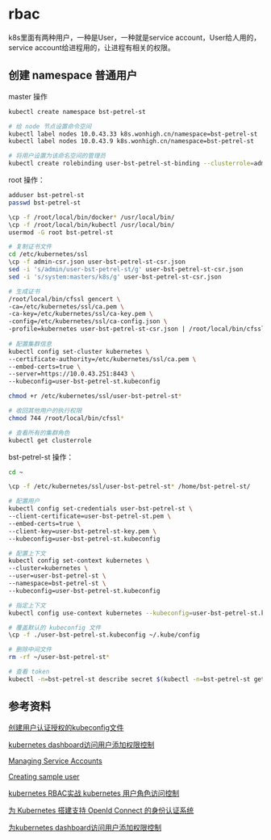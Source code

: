 # rbac

k8s里面有两种用户，一种是User，一种就是service account，User给人用的，service account给进程用的，让进程有相关的权限。

## 创建 namespace 普通用户

master 操作

```sh
kubectl create namespace bst-petrel-st

# 给 node 节点设置命令空间
kubectl label nodes 10.0.43.33 k8s.wonhigh.cn/namespace=bst-petrel-st
kubectl label nodes 10.0.43.9 k8s.wonhigh.cn/namespace=bst-petrel-st

# 将用户设置为该命名空间的管理员
kubectl create rolebinding user-bst-petrel-st-binding --clusterrole=admin --user=user-bst-petrel-st --namespace=bst-petrel-st
```

root 操作：

```sh
adduser bst-petrel-st
passwd bst-petrel-st 

\cp -f /root/local/bin/docker* /usr/local/bin/
\cp -f /root/local/bin/kubectl /usr/local/bin/
usermod -G root bst-petrel-st

# 复制证书文件
cd /etc/kubernetes/ssl
\cp -f admin-csr.json user-bst-petrel-st-csr.json
sed -i 's/admin/user-bst-petrel-st/g' user-bst-petrel-st-csr.json
sed -i 's/system:masters/k8s/g' user-bst-petrel-st-csr.json

# 生成证书
/root/local/bin/cfssl gencert \
-ca=/etc/kubernetes/ssl/ca.pem \
-ca-key=/etc/kubernetes/ssl/ca-key.pem \
-config=/etc/kubernetes/ssl/ca-config.json \
-profile=kubernetes user-bst-petrel-st-csr.json | /root/local/bin/cfssljson -bare user-bst-petrel-st
	
# 配置集群信息
kubectl config set-cluster kubernetes \
--certificate-authority=/etc/kubernetes/ssl/ca.pem \
--embed-certs=true \
--server=https://10.0.43.251:8443 \
--kubeconfig=user-bst-petrel-st.kubeconfig

chmod +r /etc/kubernetes/ssl/user-bst-petrel-st*

# 收回其他用户的执行权限
chmod 744 /root/local/bin/cfssl*

# 查看所有的集群角色
kubectl get clusterrole
```

bst-petrel-st 操作：

```sh
cd ~

\cp -f /etc/kubernetes/ssl/user-bst-petrel-st* /home/bst-petrel-st/

# 配置用户
kubectl config set-credentials user-bst-petrel-st \
--client-certificate=user-bst-petrel-st.pem \
--embed-certs=true \
--client-key=user-bst-petrel-st-key.pem \
--kubeconfig=user-bst-petrel-st.kubeconfig

# 配置上下文  
kubectl config set-context kubernetes \
--cluster=kubernetes \
--user=user-bst-petrel-st \
--namespace=bst-petrel-st \
--kubeconfig=user-bst-petrel-st.kubeconfig

# 指定上下文  
kubectl config use-context kubernetes --kubeconfig=user-bst-petrel-st.kubeconfig

# 覆盖默认的 kubeconfig 文件
\cp -f ./user-bst-petrel-st.kubeconfig ~/.kube/config

# 删除中间文件
rm -rf ~/user-bst-petrel-st*

# 查看 token
kubectl -n=bst-petrel-st describe secret $(kubectl -n=bst-petrel-st get secret | grep user-bst-petrel-st | awk '{print $1}')

```

## 参考资料

[创建用户认证授权的kubeconfig文件](https://jimmysong.io/kubernetes-handbook/guide/kubectl-user-authentication-authorization.html)

[kubernetes dashboard访问用户添加权限控制](https://www.cnblogs.com/fuyuteng/p/9501079.html)

[Managing Service Accounts](https://kubernetes.io/docs/reference/access-authn-authz/service-accounts-admin/)

[Creating sample user](https://github.com/kubernetes/dashboard/wiki/Creating-sample-user)

[kubernetes RBAC实战 kubernetes 用户角色访问控制](https://studygolang.com/articles/11730?fr=sidebar)

[为 Kubernetes 搭建支持 OpenId Connect 的身份认证系统](https://www.ibm.com/developerworks/cn/cloud/library/cl-lo-openid-connect-kubernetes-authentication/index.html)

[为kubernetes dashboard访问用户添加权限控制](https://www.qikqiak.com/post/add-authorization-for-kubernetes-dashboard/)